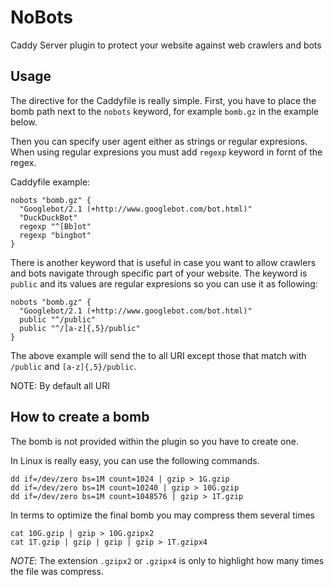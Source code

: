 # NoBots
Caddy Server plugin to protect your website against web crawlers and bots

## Usage

The directive for the Caddyfile is really simple. First, you have to place the bomb path next to the `nobots` keyword, for example `bomb.gz` in the example below.

Then you can specify user agent either as strings or regular expresions. When using regular expresions you must add `regexp` keyword in fornt of the regex.

Caddyfile example:

```
nobots "bomb.gz" {
  "Googlebot/2.1 (+http://www.googlebot.com/bot.html)"
  "DuckDuckBot"
  regexp "^[Bb]ot"
  regexp "bingbot"
}
```

There is another keyword that is useful in case you want to allow crawlers and bots navigate through specific part of your website. The keyword is `public` and its values are regular expresions so you can use it as following:

```
nobots "bomb.gz" {
  "Googlebot/2.1 (+http://www.googlebot.com/bot.html)"
  public "^/public"
  public "^/[a-z]{,5}/public"
}
```

The above example will send the to all URI except those that match with `/public` and `[a-z]{,5}/public`.

NOTE: By default all URI


## How to create a bomb
The bomb is not provided within the plugin so you have to create one.

In Linux is really easy, you can use the following commands.

```
dd if=/dev/zero bs=1M count=1024 | gzip > 1G.gzip
dd if=/dev/zero bs=1M count=10240 | gzip > 10G.gzip
dd if=/dev/zero bs=1M count=1048576 | gzip > 1T.gzip
```

In terms to optimize the final bomb you may compress them several times

```
cat 10G.gzip | gzip > 10G.gzipx2
cat 1T.gzip | gzip | gzip | gzip > 1T.gzipx4
 ```
*NOTE*: The extension `.gzipx2` or `.gzipx4` is only to highlight how many times the file was compress.


